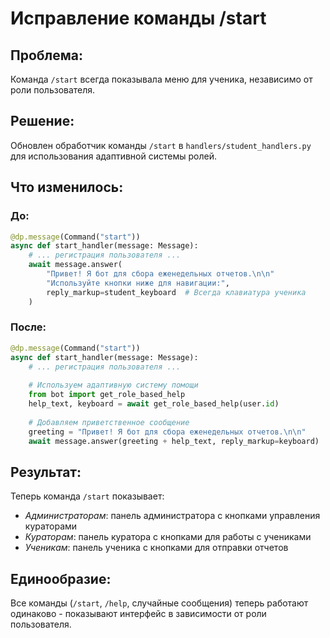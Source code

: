 # Исправление команды /start

## Проблема:
Команда `/start` всегда показывала меню для ученика, независимо от роли пользователя.

## Решение:
Обновлен обработчик команды `/start` в `handlers/student_handlers.py` для использования адаптивной системы ролей.

## Что изменилось:

### До:
```python
@dp.message(Command("start"))
async def start_handler(message: Message):
    # ... регистрация пользователя ...
    await message.answer(
        "Привет! Я бот для сбора еженедельных отчетов.\n\n"
        "Используйте кнопки ниже для навигации:",
        reply_markup=student_keyboard  # Всегда клавиатура ученика
    )
```

### После:
```python
@dp.message(Command("start"))
async def start_handler(message: Message):
    # ... регистрация пользователя ...
    
    # Используем адаптивную систему помощи
    from bot import get_role_based_help
    help_text, keyboard = await get_role_based_help(user.id)
    
    # Добавляем приветственное сообщение
    greeting = "Привет! Я бот для сбора еженедельных отчетов.\n\n"
    await message.answer(greeting + help_text, reply_markup=keyboard)
```

## Результат:
Теперь команда `/start` показывает:
- *Администраторам*: панель администратора с кнопками управления кураторами
- *Кураторам*: панель куратора с кнопками для работы с учениками  
- *Ученикам*: панель ученика с кнопками для отправки отчетов

## Единообразие:
Все команды (`/start`, `/help`, случайные сообщения) теперь работают одинаково - показывают интерфейс в зависимости от роли пользователя.
